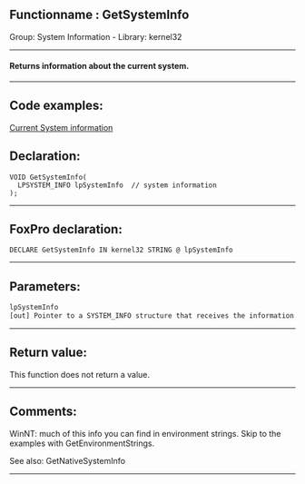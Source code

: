 <link rel="stylesheet" type="text/css" href="../../css/win32api.css">  
<link rel="stylesheet" href="https://cdnjs.cloudflare.com/ajax/libs/font-awesome/4.7.0/css/font-awesome.min.css">

## Functionname : GetSystemInfo
Group: System Information - Library: kernel32    
***  


#### Returns information about the current system.
***  


## Code examples:
[Current System information](../../samples/sample_096.md)  

## Declaration:
```foxpro  
VOID GetSystemInfo(
  LPSYSTEM_INFO lpSystemInfo  // system information
);  
```  
***  


## FoxPro declaration:
```foxpro  
DECLARE GetSystemInfo IN kernel32 STRING @ lpSystemInfo  
```  
***  


## Parameters:
```txt  
lpSystemInfo
[out] Pointer to a SYSTEM_INFO structure that receives the information.  
```  
***  


## Return value:
This function does not return a value.  
***  


## Comments:
WinNT: much of this info you can find in environment strings. Skip to the examples with GetEnvironmentStrings.  
  
See also: GetNativeSystemInfo   
  
***  

